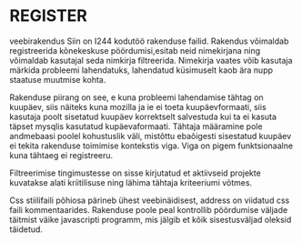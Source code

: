 # REGISTER
veebirakendus
Siin on I244 kodutöö rakenduse failid. 
Rakendus võimaldab registreerida kõnekeskuse pöördumisi,esitab neid nimekirjana ning võimaldab kasutajal seda nimkirja filtreerida.
Nimekirja vaates võib kasutaja märkida probleemi lahendatuks, lahendatud küsimuselt kaob ära nupp staatuse muutmise kohta.

Rakenduse piirang on see, e kuna probleemi lahendamise tähtag on kuupäev, siis näiteks kuna mozilla ja ie ei toeta kuupäevformaati, siis 
kasutaja poolt sisetatud kuupäev korrektselt salvestuda kui ta ei kasuta täpset mysqlis kasutatud kupäevaformaati. Tähtaja määramine pole
andmebaasi poolel kohustuslik väli, mistõttu ebaõigesti sisestatud kuupäev ei tekita rakenduse toimimise kontekstis viga. Viga on pigem funktsionaalne
kuna tähtaeg ei registreeru.

Filtreerimise tingimustesse on sisse kirjutatud et aktiivseid projekte kuvatakse alati kriitilisuse ning lähima tähtaja kriteeriumi võtmes.

Css stiilifaili põhiosa pärineb ühest veebinäidisest, address on viidatud css faili kommentaarides.
Rakenduse poole peal kontrollib pöördumise väljade täitmist väike javascripti programm, mis jälgib et kõik sisestusväljad oleksid täidetud.
